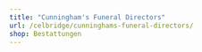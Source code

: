 ```yaml
---
title: "Cunningham's Funeral Directors"
url: /celbridge/cunninghams-funeral-directors/
shop: Bestattungen
---
```

